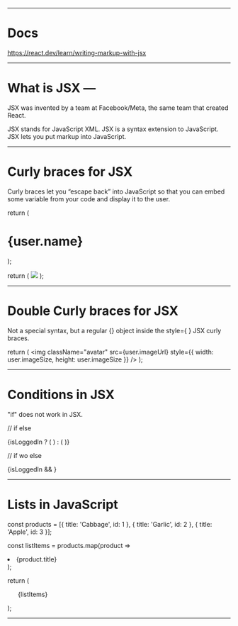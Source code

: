 
-------------------------------------------------------

# Docs

https://react.dev/learn/writing-markup-with-jsx

-------------------------------------------------------

# What is JSX —

JSX was invented by a team at Facebook/Meta, the same team that created React. 

JSX stands for JavaScript XML.
JSX is a syntax extension to JavaScript.
JSX lets you put markup into JavaScript. 

-------------------------------------------------------

# Curly braces for JSX

Curly braces let you “escape back” into JavaScript so that you can embed some variable from your code and display it to the user.

return (
  <h1>
    {user.name}
  </h1>
);

return (
  <img
    className="avatar"
    src={user.imageUrl}
  />
);

-------------------------------------------------------

# Double Curly braces for JSX

Not a special syntax, but a regular {} object inside the style={ } JSX curly braces.

return (
  <img
    className="avatar"
    src={user.imageUrl}
    style={{
      width: user.imageSize,
      height: user.imageSize
    }}
  />
);

-------------------------------------------------------

# Conditions in JSX

"if" does not work in JSX.

// if else
<div>
  {isLoggedIn ? (
    <AdminPanel />
  ) : (
    <LoginForm />
  )}
</div>

// if wo else
<div>
  {isLoggedIn && <AdminPanel />}
</div>

-------------------------------------------------------

# Lists in JavaScript

const products = [{ title: 'Cabbage', id: 1 },  { title: 'Garlic', id: 2 },  { title: 'Apple', id: 3 }];

const listItems = products.map(product =>
  <li key={product.id}>
    {product.title}
  </li>
);

return (
  <ul>{listItems}</ul>
);

-------------------------------------------------------
